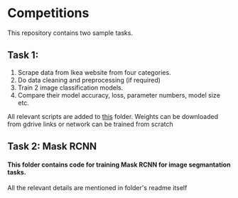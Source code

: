 # Competitions

This repository contains two sample tasks.

## Task 1:
1. Scrape data from Ikea website from four categories.
2. Do data cleaning and preprocessing (if required)
3. Train 2 image classification models.
4. Compare their model accuracy, loss, parameter numbers, model size etc.

All relevant scripts are added to [this](https://github.com/mohit0908/Competitions/tree/master/Furniture_classification) folder. 
Weights can be downloaded from gdrive links or network can be trained from scratch


## Task 2: Mask RCNN 
#### This folder contains code for training Mask RCNN for image segmantation tasks. 

All the relevant details are mentioned in folder's readme itself
